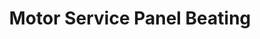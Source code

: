 ---
title: "Motor Service Panel Beating"
url: /pretoria/motor-service-panel-beating/
shop: car repair
---